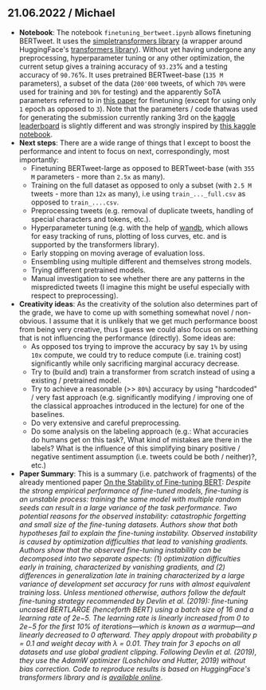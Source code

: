 ## 21.06.2022 / Michael

- **Notebook**: The notebook `finetuning_bertweet.ipynb` allows finetuning BERTweet. It uses the [simpletransformers library](https://simpletransformers.ai/) (a wrapper around HuggingFace's [transformers library](https://github.com/huggingface/transformers)). Without yet having undergone any preprocessing, hyperparameter tuning or any other optimization, the current setup gives a training accuracy of `93.23`% and a testing accuracy of `90.76`%. It uses pretrained BERTweet-base (`135 M` parameters), a subset of the data (`200'000` tweets, of which `70%` were used for training and `30%` for testing) and the apparently SoTA parameters referred to in [this paper](https://openreview.net/pdf?id=nzpLWnVAyah) for finetuning (except for using only `1` epoch as opposed to `3`). Note that the parameters / code thatwas used for generating the submission currently ranking 3rd on the [kaggle leaderboard](https://www.kaggle.com/competitions/cil-text-classification-2022/leaderboard) is slightly different and was strongly inspired by [this kaggle notebook](https://www.kaggle.com/code/giovanni11/finetuning-bertweet-classification-score-85/notebook).
- **Next steps**: There are a wide range of things that I except to boost the performance and intent to focus on next, correspondingly, most importantly:
  - Finetuning BERTweet-large as opposed to BERTweet-base (with `355 M` parameters - more than `2.5x` as many).
  - Training on the full dataset as opposed to only a subset (with `2.5 M` tweets -  more than `12x` as many), i.e using `train_..._full.csv` as opposed to `train_....csv`.
  - Preprocessing tweets (e.g. removal of duplicate tweets, handling of special characters and tokens, etc.).
  - Hyperparameter tuning (e.g. with the help of [wandb](https://wandb.ai/), which allows for easy tracking of runs, plotting of loss curves, etc. and is supported by the transformers library).
  - Early stopping on moving average of evaluation loss.
  - Ensembling using multiple different and themselves strong models.
  - Trying different pretrained models.
  - Manual investigation to see whether there are any patterns in the mispredicted tweets (I imagine this might be useful especially with respect to preprocessing).
- **Creativity ideas**: As the creativity of the solution also determines part of the grade, we have to come up with something somewhat novel / non-obvious. I assume that it is unlikely that we get much performance boost from being very creative, thus I guess we could also focus on something that is not influencing the performance (directly). Some ideas are:
  - As opposed tos trying to improve the accuracy by say `1%` by using `10x` compute, we could try to reduce compute (i.e. training cost) significantly while only sacrificing marginal accuracy decrease.
  - Try to (build and) train a transformer from scratch instead of using a existing / pretrained model.
  - Try to achieve a reasonable (>> `80%`) accuracy by using "hardcoded" / very fast approach (e.g. significantly modifying / improving one of the classical approaches introduced in the lecture) for one of the baselines. 
  - Do very extensive and careful preprocessing.
  - Do some analysis on the labeling approach (e.g.: What accuracies do humans get on this task?, What kind of mistakes are there in the labels? What is the influence of this simplifying binary positive / negative sentiment assumption (i.e. tweets could be both / neither)?, etc.)
- **Paper Summary**: This is a summary (i.e. patchwork of fragments) of the already mentioned paper [On the Stability of Fine-tuning BERT](https://openreview.net/pdf?id=nzpLWnVAyah):
  *Despite the strong empirical performance of fine-tuned models, fine-tuning is an unstable process: training the same model with multiple random seeds can result in a large variance of the task performance. Two potential reasons for the observed instability: catastrophic forgetting and small size of the fine-tuning datasets. Authors show that both hypotheses fail to explain the fine-tuning instability. Observed instability is caused by optimization difficulties that lead to vanishing gradients. Authors show that the observed fine-tuning instability can be decomposed into two separate aspects: (1) optimization difficulties early in training, characterized by vanishing gradients, and (2) differences in generalization late in training characterized by a large variance of development set accuracy for runs with almost equivalent training loss. Unless mentioned otherwise, authors follow the default fine-tuning strategy recommended by Devlin et al. (2019): fine-tuning uncased BERTLARGE (henceforth BERT) using a batch size of 16 and a learning rate of 2e−5. The learning rate is linearly increased from 0 to 2e−5 for the first 10% of iterations—which is known as a warmup—and linearly decreased to 0 afterward. They apply dropout with probability p = 0.1 and weight decay with λ = 0.01. They train for 3 epochs on all datasets and use global gradient clipping. Following Devlin et al. (2019), they use the AdamW optimizer
  (Loshchilov and Hutter, 2019) without bias correction. Code to reproduce results is based on HuggingFace's transformers library and is [available online](https://github.com/uds-lsv/bert-stable-fine-tuning)*.
 